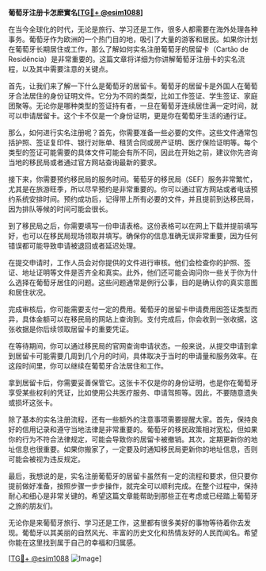 **葡萄牙注册卡怎麽實名[[TG💪+ @esim1088](https://t.me/s/esim1088)]**

在当今全球化的时代，无论是旅行、学习还是工作，很多人都需要在海外处理各种事务。葡萄牙作为欧洲的一个热门目的地，吸引了大量的游客和居民。如果你计划在葡萄牙长期居住或工作，那么了解如何实名注册葡萄牙的居留卡（Cartão de Residência）是非常重要的。这篇文章将详细为你讲解葡萄牙注册卡的实名流程，以及其中需要注意的关键点。

首先，让我们来了解一下什么是葡萄牙的居留卡。葡萄牙的居留卡是外国人在葡萄牙合法居住的身份证明文件。它分为不同的类型，比如工作签证、学生签证、家庭团聚等。无论你是哪种类型的签证持有者，一旦在葡萄牙连续居住满一定时间，就可以申请居留卡。这个卡不仅是一个身份证明，更是你在葡萄牙生活的通行证。

那么，如何进行实名注册呢？首先，你需要准备一些必要的文件。这些文件通常包括护照、签证复印件、银行对账单、租赁合同或房产证明、医疗保险证明等。每个类型的签证可能需要的具体文件可能会有所不同，因此在开始之前，建议你先咨询当地的移民局或者通过官方网站查询最新的要求。

接下来，你需要预约移民局的服务时间。葡萄牙的移民局（SEF）服务非常繁忙，尤其是在旅游旺季，所以尽早预约是非常重要的。你可以通过官方网站或者电话预约系统安排时间。预约成功后，记得带上所有必要的文件，并且提前到达移民局，因为排队等候的时间可能会很长。

到了移民局之后，你需要填写一份申请表格。这份表格可以在网上下载并提前填写好，也可以在移民局现场领取并填写。确保你的信息准确无误非常重要，因为任何错误都可能导致申请被退回或者延迟处理。

在提交申请时，工作人员会对你提供的文件进行审核。他们会检查你的护照、签证、地址证明等文件是否齐全和真实。此外，他们还可能会询问你一些关于你为什么选择在葡萄牙居住的问题。这些问题通常是例行公事，目的是确认你的真实意图和居住状况。

完成审核后，你可能需要支付一定的费用。葡萄牙的居留卡申请费用因签证类型而异，具体金额可以在移民局的网站上查询到。支付完成后，你会收到一张收据，这张收据是你后续领取居留卡的重要凭证。

在等待期间，你可以通过移民局的官网查询申请状态。一般来说，从提交申请到拿到居留卡可能需要几周到几个月的时间，具体取决于当时的申请量和服务效率。在这段时间里，你可以继续在葡萄牙合法居住和工作。

拿到居留卡后，你需要妥善保管它。这张卡不仅是你的身份证明，也是你在葡萄牙享受某些权利的凭证，比如使用公共医疗服务、申请驾照等。因此，不要随意遗失或损坏这张卡。

除了基本的实名注册流程，还有一些额外的注意事项需要提醒大家。首先，保持良好的信用记录和遵守当地法律是非常重要的。葡萄牙的移民政策相对宽松，但如果你的行为不符合法律规定，可能会导致你的居留卡被撤销。其次，定期更新你的地址信息也很重要。如果你搬家了，一定要及时通知移民局更新你的地址信息，否则可能会被视为违反规定。

最后，我想说的是，实名注册葡萄牙的居留卡虽然有一定的流程和要求，但只要你提前做好准备，按照步骤一步步操作，就完全可以顺利完成。在整个过程中，保持耐心和细心是非常关键的。希望这篇文章能帮助到那些正在考虑或已经踏上葡萄牙之旅的朋友们。

无论你是来葡萄牙旅行、学习还是工作，这里都有很多美好的事物等待着你去发现。葡萄牙以其美丽的自然风光、丰富的历史文化和热情友好的人民而闻名。希望你能在这里找到属于自己的幸福和归属感。

[[TG💪+ @esim1088](https://t.me/s/esim1088) ![Image](https://i.postimg.cc/4NQfJmqS/Snipaste-2025-05-13-00-14-12.png)]